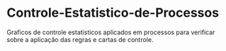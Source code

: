 # Controle-Estatistico-de-Processos
Graficos de controle estatisticos aplicados em processos para verificar sobre a  aplicação das regras e cartas de controle.
